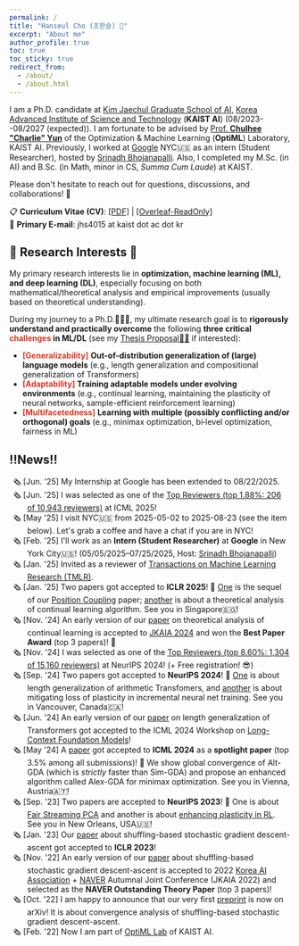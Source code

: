 ```yaml
---
permalink: /
title: "Hanseul Cho (조한슬) 👋"
excerpt: "About me"
author_profile: true
toc: true
toc_sticky: true
redirect_from: 
  - /about/
  - /about.html
---
```

<!-- markdownlint-disable MD033 -->

<style>
gray { color: gray; font-size: 75%;}
red { color: #DC3522}
.highlighted {
    background-color: #FFFD90;
}
.nobull {
  margin:0px; padding:0px;
  list-style: none;
  padding-left: 2rem;
  text-indent: -1.6rem;
}
.nobull2 {
  line-height:1em;
  padding-left: 1rem;
  text-indent: 0rem;
}
</style>

I am a Ph.D. candidate at [Kim Jaechul Graduate School of AI](https://gsai.kaist.ac.kr), [Korea Advanced Institute of Science and Technology](https://www.kaist.ac.kr/en/) (**KAIST AI**) (08/2023--08/2027 (expected)). I am fortunate to be advised by [Prof. **Chulhee "Charlie" Yun**](https://chulheeyun.github.io) of the Optimization & Machine Learning (**OptiML**) Laboratory, KAIST AI.
Previously, I worked at [Google](https://research.google) NYC🇺🇸 as an intern (Student Researcher), hosted by [Srinadh Bhojanapalli](https://bsrinadh.github.io). Also, I completed my M.Sc. (in AI) and B.Sc. (in Math, minor in CS, *Summa Cum Laude*) at KAIST.

Please don't hesitate to reach out for questions, discussions, and collaborations! 🤗

📋 **Curriculum Vitae (CV)**: [[PDF]](/files/Curriculum_Vitae__Hanseul_Cho.pdf) | [[Overleaf-ReadOnly]](https://www.overleaf.com/read/pmkhfyywpjnt#3ad9b9)  
📧 **Primary E-mail**: jhs4015 at kaist dot ac dot kr  
<!-- 📧 **Googler E-mail**: {firstname}{lastname} at google dot com -->

## 🔬 Research Interests 🔭

My primary research interests lie in **optimization, machine learning (ML), and deep learning (DL)**, especially focusing on both mathematical/theoretical analysis and empirical improvements (usually based on theoretical understanding).

During my journey to a Ph.D.👨🏻‍🎓, my ultimate research goal is to **rigorously understand and practically overcome** the following **three critical <red>challenges</red> in ML/DL** (see my [Thesis Proposal🔗📰](/posts/phd-thesis-proposal/) if interested):

* <red><i class="fa fa-sitemap"></i> <b>[Generalizability]</b></red> **Out-of-distribution generalization of (large) language models** (e.g., length generalization and compositional generalization of Transformers)
* <red><i class="fa fa-flask"></i> <b>[Adaptability]</b></red> **Training adaptable models under evolving environments** (e.g., continual learning, maintaining the plasticity of neural networks, sample-efficient reinforcement learning)
* <red><i class="fa fa-cubes"></i> <b>[Multifacetedness]</b></red> **Learning with multiple (possibly conflicting and/or orthogonal) goals** (e.g., minimax optimization, bi‑level optimization, fairness in ML)

## ‼️News‼️

<ul class="nobull">
  <li>🗞️ [Jun. '25] My Internship at Google has been extended to 08/22/2025. </li>
  <li>🗞️ [Jun. '25] I was selected as one of the <a href="https://icml.cc/Conferences/2025/ProgramCommittee#top-reviewer">Top Reviewers (top 1.88%: 206 of 10,943 reviewers)</a> at ICML 2025! </li>
  <li>🗞️ [May '25] I visit NYC🇺🇸 from 2025-05-02 to 2025-08-23 (see the item below). Let's grab a coffee and have a chat if you are in NYC! </li>
  <li>🗞️ [Feb. '25] I'll work as an  <b>Intern (Student Researcher)</b> at <b>Google</b> in New York City🇺🇸! (05/05/2025&ndash;07/25/2025, Host: <a href="https://bsrinadh.github.io">Srinadh Bhojanapalli</a>)  </li>
  <li>🗞️ [Jan. '25] Invited as a reviewer of  <a href="https://jmlr.org/tmlr/index.html">Transactions on Machine Learning Research (TMLR)</a>.</li>
  <li>🗞️ [Jan. '25] Two papers got accepted to <b>ICLR 2025</b>! 🎉 <a href="/publication/Position-Coupling-Scratchpad">One</a> is the sequel of our <a href="/publication/Position-Coupling">Position Coupling</a> paper; <a href="/publication/Continual-Linear-Classfication-GD">another</a> is about a theoretical analysis of continual learning algorithm. See you in Singapore🇸🇬!</li>
  <li>🗞️ [Nov. '24] An early version of our <a href="/publication/Continual-Linear-Classfication-GD">paper</a> on theoretical analysis of continual learning is accepted to <a href="http://aiassociation.kr">JKAIA 2024</a> and won the <b>Best Paper Award</b> (top 3 papers)! 🎉</li>
  <li>🗞️ [Nov. '24] I was selected as one of the <a href="https://neurips.cc/Conferences/2024/ProgramCommittee#top-reviewers">Top Reviewers (top 8.60%: 1,304 of 15,160 reviewers)</a> at NeurIPS 2024! (+ Free registration! 😎) </li>
  <li>🗞️ [Sep. '24] Two papers got accepted to <b>NeurIPS 2024</b>! 🎉 <a href="/publication/Position-Coupling">One</a> is about length generalization of arithmetic Transfomers, and <a href="/publication/DASH-Direction-Aware-SHrinking">another</a> is about mitigating loss of plasticity in incremental neural net training. See you in Vancouver, Canada🇨🇦!</li>
  <li>🗞️ [Jun. '24] An early version of our <a href="/publication/Position-Coupling">paper</a> on length generalization of Transformers got accepted to the ICML 2024 Workshop on <a href="https://longcontextfm.github.io/">Long-Context Foundation Models</a>!</li>
  <li>🗞️ [May '24] A <a href="/publication/Alex-GDA">paper</a> got accepted to <b>ICML 2024</b> as a <b>spotlight paper</b> (top 3.5% among all submissions)! 🎉 We show global convergence of Alt-GDA (which is <i>strictly</i> faster than Sim-GDA) and propose an enhanced algorithm called Alex-GDA for minimax optimization. See you in Vienna, Austria🇦🇹!</li>
  <li>🗞️ [Sep. '23] Two papers are accepted to <b>NeurIPS 2023</b>! 🎉 One is about <a href="/publication/fair-streaming-pca">Fair Streaming PCA</a> and another is about <a href="/publication/PLASTIC">enhancing plasticity in RL</a>. See you in New Orleans, USA🇺🇸!</li>
  <li>🗞️ [Jan. '23] Our <a href="/publication/sgda-with-shuffling">paper</a> about shuffling-based stochastic gradient descent-ascent got accepted to <b>ICLR 2023</b>! </li>
  <li>🗞️ [Nov. '22] An early version of our <a href="/publication/sgda-with-shuffling">paper</a> about shuffling-based stochastic gradient descent-ascent is accepted to 2022 <a href="http://aiassociation.kr">Korea AI Association</a> + <a href="https://www.navercorp.com/en">NAVER</a> Autumnal Joint Conference (JKAIA 2022) and selected as the <b>NAVER Outstanding Theory Paper</b> (top 3 papers)! </li>
  <li>🗞️ [Oct. '22] I am happy to announce that our very first <a href="https://arxiv.org/abs/2210.05995">preprint</a> is now on arXiv!  It is about convergence analysis of shuffling-based stochastic gradient descent-ascent. </li>
  <li>🗞️ [Feb. '22] Now I am part of <a href="https://chulheeyun.github.io">OptiML Lab</a> of KAIST AI. </li>
</ul>

<!-- ## Education

<ul class="nobull">
  <li>🏫 Ph.D. in Artificial Intelligence  <gray>KAIST, Sept. 2023 – Current</gray></li>
  <li>🏫 M.Sc. in Artificial Intelligence  <gray>KAIST, Mar. 2022 – Aug. 2023</gray></li>
  <li>🏫 B.Sc. in Mathematical Sciences  <gray>KAIST, Mar. 2017 – Feb. 2022</gray></li>
    <ul class="nobull2" style="color:gray">
    <li>Minor in Computing Sciences / <b>Summa Cum Laude</b></li>
    </ul>
</ul> -->
